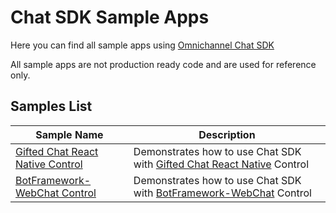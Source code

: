 # Chat SDK Sample Apps

Here you can find all sample apps using [Omnichannel Chat SDK](https://github.com/microsoft/omnichannel-chat-sdk)

All sample apps are not production ready code and are used for reference only.

## Samples List

| Sample Name | Description |
| --- | --- |
| [Gifted Chat React Native Control](GiftedChatReactNativeControl/) | Demonstrates how to use Chat SDK with [Gifted Chat React Native](https://github.com/FaridSafi/react-native-gifted-chat) Control |
| [BotFramework-WebChat Control](botframework-webchat-control/) | Demonstrates how to use Chat SDK with [BotFramework-WebChat](https://github.com/microsoft/BotFramework-WebChat) Control